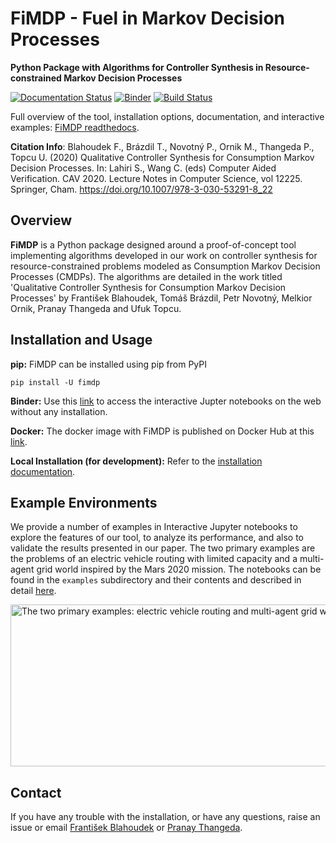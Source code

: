 
# FiMDP - Fuel in Markov Decision Processes
**Python Package with Algorithms for Controller Synthesis in Resource-constrained Markov Decision Processes**

[![Documentation Status](https://readthedocs.org/projects/fimdp/badge/?version=latest)](https://fimdp.readthedocs.io/en/latest/?badge=latest) [![Binder](https://mybinder.org/badge_logo.svg)](https://mybinder.org/v2/gh/xblahoud/FiMDP/master) [![Build Status](https://travis-ci.org/xblahoud/FiMDP.svg?branch=master)](https://travis-ci.org/xblahoud/FiMDP)


Full overview of the tool, installation options, documentation, and interactive examples:
[FiMDP readthedocs](https://fimdp.readthedocs.io/).

**Citation Info**: Blahoudek F., Brázdil T., Novotný P., Ornik M., Thangeda P., Topcu U. (2020) Qualitative Controller Synthesis for Consumption Markov Decision Processes. In: Lahiri S., Wang C. (eds) Computer Aided Verification. CAV 2020. Lecture Notes in Computer Science, vol 12225. Springer, Cham. https://doi.org/10.1007/978-3-030-53291-8_22 


## Overview

**FiMDP** is a Python package designed around a proof-of-concept tool implementing algorithms developed in our work on 
controller synthesis for resource-constrained problems modeled as Consumption Markov Decision Processes (CMDPs). The algorithms
are detailed in the work titled 'Qualitative Controller Synthesis for Consumption Markov Decision Processes' by 
František Blahoudek, Tomáš Brázdil, Petr Novotný, Melkior Ornik, Pranay Thangeda and Ufuk Topcu.

## Installation and Usage
**pip:**
FiMDP can be installed using pip from PyPI
```
pip install -U fimdp
```

**Binder:**
Use this [link](https://mybinder.org/v2/gh/xblahoud/FiMDP/master) to access the interactive Jupter notebooks on the web without any installation.

**Docker:**
The docker image with FiMDP is published on Docker Hub at this [link](https://hub.docker.com/repository/docker/xblahoud/fimdp). 

**Local Installation (for development):**
Refer to the [installation documentation](https://fimdp.readthedocs.io/en/latest/install.html).

## Example Environments
We provide a number of examples in Interactive Jupyter notebooks to explore the features of our tool, to 
analyze its performance, and also to validate the results presented in our paper. The two primary examples are 
the problems of an electric vehicle routing with limited capacity and a multi-agent grid world inspired by the 
Mars 2020 mission. The notebooks can be found in the `examples` subdirectory and their contents and described in
detail [here](https://fimdp.readthedocs.io/en/latest/examples.html).

<img src="https://raw.githubusercontent.com/xblahoud/FiMDP/master/docs/source/images/environments.png" alt="The two primary examples: electric vehicle routing and multi-agent grid world." align="center" height="259" width="570" >

## Contact
If you have any trouble with the installation, or have any questions, raise an issue or email [František Blahoudek](fandikb@gmail.com) or [Pranay Thangeda](contact@prny.me).



